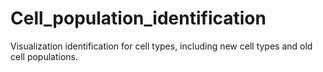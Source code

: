 # Cell_population_identification
Visualization identification for cell types, including new cell types and old cell populations.
